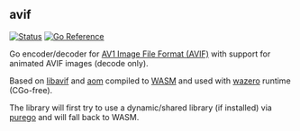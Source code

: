 ## avif
[![Status](https://github.com/gen2brain/avif/actions/workflows/test.yml/badge.svg)](https://github.com/gen2brain/avif/actions)
[![Go Reference](https://pkg.go.dev/badge/github.com/gen2brain/avif.svg)](https://pkg.go.dev/github.com/gen2brain/avif)

Go encoder/decoder for [AV1 Image File Format (AVIF)](https://en.wikipedia.org/wiki/AVIF) with support for animated AVIF images (decode only).

Based on [libavif](https://github.com/AOMediaCodec/libavif) and [aom](https://aomedia.googlesource.com/aom/) compiled to [WASM](https://en.wikipedia.org/wiki/WebAssembly) and used with [wazero](https://wazero.io/) runtime (CGo-free).

The library will first try to use a dynamic/shared library (if installed) via [purego](https://github.com/ebitengine/purego) and will fall back to WASM.
